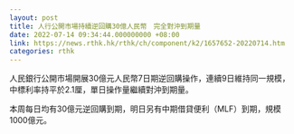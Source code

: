 ```yaml
---
layout: post
title: 人行公開市場持續逆回購30億人民幣　完全對沖到期量
date: 2022-07-14 09:34:44.000000000 +08:00
link: https://news.rthk.hk/rthk/ch/component/k2/1657652-20220714.htm
categories: rthk
---
```


人民銀行公開市場開展30億元人民幣7日期逆回購操作，連續9日維持同一規模，中標利率持平於2.1厘，單日操作量繼續對沖到期量。

本周每日均有30億元逆回購到期，明日另有中期借貸便利（MLF）到期，規模1000億元。
